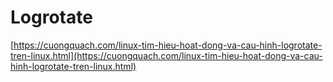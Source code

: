# Logrotate
[https://cuongquach.com/linux-tim-hieu-hoat-dong-va-cau-hinh-logrotate-tren-linux.html](https://cuongquach.com/linux-tim-hieu-hoat-dong-va-cau-hinh-logrotate-tren-linux.html)
